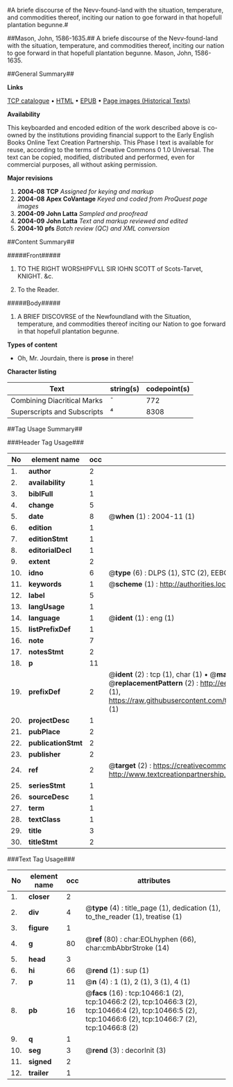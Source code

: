 #A briefe discourse of the Nevv-found-land with the situation, temperature, and commodities thereof, inciting our nation to goe forward in that hopefull plantation begunne.#

##Mason, John, 1586-1635.##
A briefe discourse of the Nevv-found-land with the situation, temperature, and commodities thereof, inciting our nation to goe forward in that hopefull plantation begunne.
Mason, John, 1586-1635.

##General Summary##

**Links**

[TCP catalogue](http://www.ota.ox.ac.uk/tcp/)  • 
[HTML](http://tei.it.ox.ac.uk/tcp/Texts-HTML/free/A07/A07216.html)  • 
[EPUB](http://tei.it.ox.ac.uk/tcp/Texts-EPUB/free/A07/A07216.epub) • 
[Page images (Historical Texts)](https://data.historicaltexts.jisc.ac.uk/view?pubId=eebo-99845559e&pageId=eebo-99845559e-10466-1)

**Availability**

This keyboarded and encoded edition of the
	       work described above is co-owned by the institutions
	       providing financial support to the Early English Books
	       Online Text Creation Partnership. This Phase I text is
	       available for reuse, according to the terms of Creative
	       Commons 0 1.0 Universal. The text can be copied,
	       modified, distributed and performed, even for
	       commercial purposes, all without asking permission.

**Major revisions**

1. __2004-08__ __TCP__ *Assigned for keying and markup*
1. __2004-08__ __Apex CoVantage__ *Keyed and coded from ProQuest page images*
1. __2004-09__ __John Latta__ *Sampled and proofread*
1. __2004-09__ __John Latta__ *Text and markup reviewed and edited*
1. __2004-10__ __pfs__ *Batch review (QC) and XML conversion*

##Content Summary##

#####Front#####

1. TO THE RIGHT WORSHIPFVLL SIR IOHN SCOTT of Scots-Tarvet, KNIGHT. &c.

1. To the Reader.

#####Body#####

1. A BRIEF DISCOVRSE of the Newfoundland with the Situation, temperature, and commodities thereof inciting our Nation to goe forward in that hopefull plantation begunne.

**Types of content**

  * Oh, Mr. Jourdain, there is **prose** in there!

**Character listing**


|Text|string(s)|codepoint(s)|
|---|---|---|
|Combining             Diacritical Marks|̄|772|
|Superscripts             and Subscripts|⁴|8308|

##Tag Usage Summary##

###Header Tag Usage###

|No|element name|occ|attributes|
|---|---|---|---|
|1.|__author__|2||
|2.|__availability__|1||
|3.|__biblFull__|1||
|4.|__change__|5||
|5.|__date__|8| @__when__ (1) : 2004-11 (1)|
|6.|__edition__|1||
|7.|__editionStmt__|1||
|8.|__editorialDecl__|1||
|9.|__extent__|2||
|10.|__idno__|6| @__type__ (6) : DLPS (1), STC (2), EEBO-CITATION (1), PROQUEST (1), VID (1)|
|11.|__keywords__|1| @__scheme__ (1) : http://authorities.loc.gov/ (1)|
|12.|__label__|5||
|13.|__langUsage__|1||
|14.|__language__|1| @__ident__ (1) : eng (1)|
|15.|__listPrefixDef__|1||
|16.|__note__|7||
|17.|__notesStmt__|2||
|18.|__p__|11||
|19.|__prefixDef__|2| @__ident__ (2) : tcp (1), char (1)  •  @__matchPattern__ (2) : ([0-9\-]+):([0-9IVX]+) (1), (.+) (1)  •  @__replacementPattern__ (2) : http://eebo.chadwyck.com/downloadtiff?vid=$1&page=$2 (1), https://raw.githubusercontent.com/textcreationpartnership/Texts/master/tcpchars.xml#$1 (1)|
|20.|__projectDesc__|1||
|21.|__pubPlace__|2||
|22.|__publicationStmt__|2||
|23.|__publisher__|2||
|24.|__ref__|2| @__target__ (2) : https://creativecommons.org/publicdomain/zero/1.0/ (1), http://www.textcreationpartnership.org/docs/. (1)|
|25.|__seriesStmt__|1||
|26.|__sourceDesc__|1||
|27.|__term__|1||
|28.|__textClass__|1||
|29.|__title__|3||
|30.|__titleStmt__|2||


###Text Tag Usage###

|No|element name|occ|attributes|
|---|---|---|---|
|1.|__closer__|2||
|2.|__div__|4| @__type__ (4) : title_page (1), dedication (1), to_the_reader (1), treatise (1)|
|3.|__figure__|1||
|4.|__g__|80| @__ref__ (80) : char:EOLhyphen (66), char:cmbAbbrStroke (14)|
|5.|__head__|3||
|6.|__hi__|66| @__rend__ (1) : sup (1)|
|7.|__p__|11| @__n__ (4) : 1 (1), 2 (1), 3 (1), 4 (1)|
|8.|__pb__|16| @__facs__ (16) : tcp:10466:1 (2), tcp:10466:2 (2), tcp:10466:3 (2), tcp:10466:4 (2), tcp:10466:5 (2), tcp:10466:6 (2), tcp:10466:7 (2), tcp:10466:8 (2)|
|9.|__q__|1||
|10.|__seg__|3| @__rend__ (3) : decorInit (3)|
|11.|__signed__|2||
|12.|__trailer__|1||
